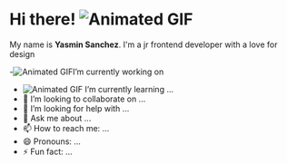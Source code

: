 # Hi there! ![Animated GIF](https://64.media.tumblr.com/4d502ba807b173c7fd4624504257d65b/c3614424f2464c97-ab/s250x400/878317253f19cd6323499571641154ee4de0c97f.gifv)
  My name is **Yasmin Sanchez**. I'm a jr frontend developer with a love for design 
  

 -![Animated GIF](https://dl.glitter-graphics.com/pub/2246/2246348plce6xs5t7.gif)I’m currently working on 
- ![Animated GIF](https://kreayshawn.com/small%20pics/new%20ones/tumblr_inline_mjgtw5jg241roozkr540.gif) I’m currently learning ...
- 👯 I’m looking to collaborate on ...
- 🤔 I’m looking for help with ...
- 💬 Ask me about ...
- 📫 How to reach me: ...
- 😄 Pronouns: ...
- ⚡ Fun fact: ...

